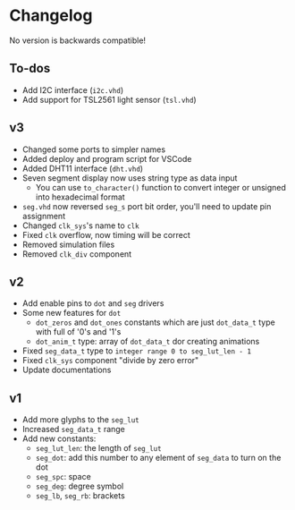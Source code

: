# Changelog

No version is backwards compatible!

## To-dos

* Add I2C interface (`i2c.vhd`)
* Add support for TSL2561 light sensor (`tsl.vhd`)

## v3

* Changed some ports to simpler names
* Added deploy and program script for VSCode
* Added DHT11 interface (`dht.vhd`)
* Seven segment display now uses string type as data input
  * You can use `to_character()` function to convert integer or unsigned into hexadecimal format
* `seg.vhd` now reversed `seg_s` port bit order, you'll need to update pin assignment
* Changed `clk_sys`'s name to `clk`
* Fixed `clk` overflow, now timing will be correct
* Removed simulation files
* Removed `clk_div` component

## v2

* Add enable pins to `dot` and `seg` drivers
* Some new features for `dot`
  * `dot_zeros` and `dot_ones` constants which are just `dot_data_t` type with full of '0's and '1's
  * `dot_anim_t` type: array of `dot_data_t` dor creating animations
* Fixed `seg_data_t` type to `integer range 0 to seg_lut_len - 1`
* Fixed `clk_sys` component "divide by zero error"
* Update documentations

## v1

* Add more glyphs to the `seg_lut`
* Increased `seg_data_t` range
* Add new constants:
  * `seg_lut_len`: the length of `seg_lut`
  * `seg_dot`: add this number to any element of `seg_data` to turn on the dot
  * `seg_spc`: space
  * `seg_deg`: degree symbol
  * `seg_lb`, `seg_rb`: brackets
